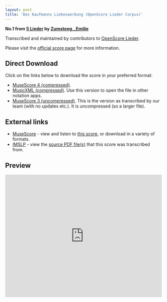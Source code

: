```yaml
---
layout: post
title: 'Des Kaufmanns Liebeswerbung (OpenScore Lieder Corpus)'
---
```


__No.1 from [5 Lieder](https://fourscoreandmore.org/openscore/lieder/Zumsteeg%2C_Emilie/5_Lieder/) by [Zumsteeg,_Emilie](https://fourscoreandmore.org/openscore/lieder/Zumsteeg%2C_Emilie)__

Transcribed and maintained by contributors to [OpenScore Lieder].

Please visit the [official score page] for more information.

[official score page]: https://musescore.com/openscore-lieder-corpus/scores/6158642
[OpenScore Lieder]: https://musescore.com/openscore-lieder-corpus

## Direct Download

Click on the links below to download the score in your preferred format:
- [MuseScore 4 (compressed)](https://fourscoreandmore.org/openscore/lieder/Zumsteeg%2C_Emilie/5_Lieder/1_Des_Kaufmanns_Liebeswerbung.mscz).
- [MusicXML (compressed)](https://fourscoreandmore.org/openscore/lieder/Zumsteeg%2C_Emilie/5_Lieder/1_Des_Kaufmanns_Liebeswerbung.mxl). Use this version to open the file in other notation apps.
- [MuseScore 3 (uncompressed)](https://raw.githubusercontent.com/OpenScore/Lieder/refs/heads/main/scores/Zumsteeg%2C_Emilie/5_Lieder/1_Des_Kaufmanns_Liebeswerbung/lc6158642.mscx). This is the version as transcribed by our team (with no updates etc.). It is uncompressed (so a larger file).

## External links

- [MuseScore] - view and listen to [this score][MuseScore], or download in a variety of formats.
- [IMSLP] - view the [source PDF file(s)][IMSLP] that this score was transcribed from.

[MuseScore]: https://musescore.com/score/6158642
[IMSLP]: https://imslp.org/wiki/Special:ReverseLookup/192839

## Preview

<iframe width="100%" height="394" src="https://musescore.com/openscore-lieder-corpus/scores/6158642/embed" frameborder="0" allowfullscreen allow="autoplay; fullscreen"></iframe>

